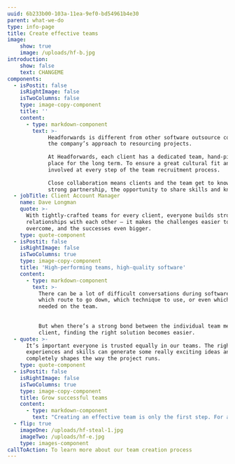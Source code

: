 ```yaml
---
uuid: 6b233b00-103a-11ea-9ef0-bd54961b4e30
parent: what-we-do
type: info-page
title: Create effective teams
image:
    show: true
    image: /uploads/hf-b.jpg
introduction:
    show: false
    text: CHANGEME
components:
  - isPostit: false
    isRightImage: false
    isTwoColumns: false
    type: image-copy-component
    title: ''
    content:
      - type: markdown-component
        text: >-
             Headforwards is different from other software outsource companies – and a big part of that difference is
             the company’s approach to resourcing projects.
             
             At Headforwards, each client has a dedicated team, hand-picked to meet the client’s specific needs, and in
             place for the long term. To ensure a great cultural fit and a great start to the relationship, clients are
             involved at every step of the team recruitment process.
             
             Close collaboration means clients and the team get to know each other better every day, resulting in a
             strong partnership, the opportunity to share skills and knowledge, and a high quality of delivered software.
  - jobTitle: Client Account Manager
    name: Dave Longman
    quote: >-
      With tightly-crafted teams for every client, everyone builds strong
      relationships with each other – it makes the challenges easier to
      overcome, and the successes even bigger.
    type: quote-component
  - isPostit: false
    isRightImage: false
    isTwoColumns: true
    type: image-copy-component
    title: 'High-performing teams, high-quality software'
    content:
      - type: markdown-component
        text: >-
          There can be a lot of difficult conversations during software development;
          which route to go down, which technique to use, or even which skills are
          needed on the team.
    
    
          But when there’s a strong bond between the individual team members and the
          client, finding the right solution becomes easier.
  - quote: >-
      It’s important everyone is trusted equally in our teams. The right mix of
      experiences and skills can generate some really exciting ideas and it
      completely shapes the way the project runs.
    type: quote-component
  - isPostit: false
    isRightImage: false
    isTwoColumns: true
    type: image-copy-component
    title: Grow successful teams
    content:
      - type: markdown-component
        text: "Creating an effective team is only the first step. For a team to thrive, individual members must work closely together to reach their goals.\rHeadforwards takes an Agile approach to development, using techniques like pair programming and mob programming to bring team members together, share knowledge and skills, and ultimately deliver high quality software, fast.\n\n\rAt the same time, each team’s scrum master is there to keep up morale, encourage team cohesion and ensure the team is maximising its potential."
  - flip: true
    imageOne: /uploads/hf-steal-1.jpg
    imageTwo: /uploads/hf-e.jpg
    type: images-component
callToAction: To learn more about our team creation process
---
```



